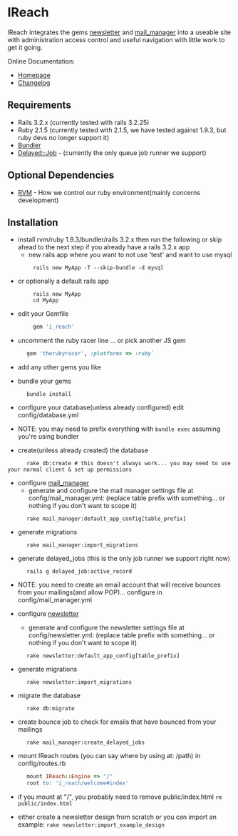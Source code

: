 IReach
======

IReach integrates the gems [newsletter](https://github.com/LoneStarInternet/newsletter/) and [mail_manager](https://github.com/LoneStarInternet/mail_manager) into a useable site with administration access control and useful navigation with little work to get it going.

Online Documentation: 
* [Homepage](http://ireachnews.com)
* [Changelog](http://www.ireachnews.com/index.html#changelog)

Requirements
------------

* Rails 3.2.x (currently tested with rails 3.2.25)
* Ruby 2.1.5 (currently tested with 2.1.5, we have tested against 1.9.3, but ruby devs no longer support it)
* [Bundler](http://bundler.io)
* [Delayed::Job](https://github.com/collectiveidea/delayed_job/) - (currently the only queue job runner we support)

Optional Dependencies
---------------------
* [RVM](http://rvm.io) - How we control our ruby environment(mainly concerns development)

Installation
-----------
* install rvm/ruby 1.9.3/bundler/rails 3.2.x then run the following or skip ahead to the next step if you already have a rails 3.2.x app
  * new rails app where you want to not use 'test' and want to use mysql
```
        rails new MyApp -T --skip-bundle -d mysql
```
  * or optionally a default rails app
```
        rails new MyApp
        cd MyApp
```

* edit your Gemfile
```ruby
        gem 'i_reach'
```
  * uncomment the ruby racer line ... or pick another JS gem
```ruby   
      gem 'therubyracer', :platforms => :ruby`
```
  * add any other gems you like

* bundle your gems
```
      bundle install
```
* configure your database(unless already configured) edit config/database.yml

* NOTE: you may need to prefix everything with `bundle exec` assuming you're using bundler

* create(unless already created) the database
```
      rake db:create # this doesn't always work... you may need to use your normal client & set up permissions
```
* configure [mail_manager](https://github.com/LoneStarInternet/mail_manager)
  * generate and configure the mail manager settings file at config/mail_manager.yml: (replace table prefix with something... or nothing if you don't want to scope it)
```
      rake mail_manager:default_app_config[table_prefix]
```
  * generate migrations
```
      rake mail_manager:import_migrations
```
  * generate delayed_jobs (this is the only job runner we support right now)
```
      rails g delayed_job:active_record
```
  * NOTE: you need to create an email account that will receive bounces from your mailings(and allow POP)... configure in config/mail_manager.yml

* configure [newsletter](https://github.com/LoneStarInternet/newsletter)
  * generate and configure the newsletter settings file at config/newsletter.yml: (replace table prefix with something... or nothing if you don't want to scope it)
```
      rake newsletter:default_app_config[table_prefix]
```
  * generate migrations
```
      rake newsletter:import_migrations
```
* migrate the database
```
      rake db:migrate
```
* create bounce job to check for emails that have bounced from your mailings
```
      rake mail_manager:create_delayed_jobs
```
* mount IReach routes (you can say where by using at: /path) in config/routes.rb
```ruby
      mount IReach::Engine => "/"
      root to: 'i_reach/welcome#index'
```

* if you mount at "/", you probably need to remove public/index.html
  `rm public/index.html`

* either create a newsletter design from scratch or you can import an example:
  `rake newsletter:import_example_design`
